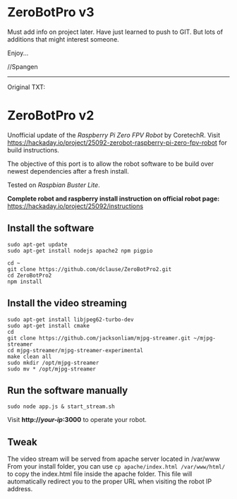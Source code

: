 # ZeroBotPro v3

Must add info on project later. Have just learned to push to GIT. But lots of additions that might interest someone.

Enjoy...

//Spangen

____________________________________________________________________________________________________________
Original TXT:

# ZeroBotPro v2

Unofficial update of the *Raspberry Pi Zero FPV Robot* by CoretechR. 
Visit https://hackaday.io/project/25092-zerobot-raspberry-pi-zero-fpv-robot for build instructions.

The objective of this port is to allow the robot software to be build over newest dependencies after a fresh install.

Tested on *Raspbian Buster Lite*.

**Complete robot and raspberry install instruction on official robot page:**
https://hackaday.io/project/25092/instructions

## Install the software

```
sudo apt-get update
sudo apt-get install nodejs apache2 npm pigpio

cd ~
git clone https://github.com/dclause/ZeroBotPro2.git
cd ZeroBotPro2
npm install
```

## Install the video streaming

```
sudo apt-get install libjpeg62-turbo-dev
sudo apt-get install cmake
cd
git clone https://github.com/jacksonliam/mjpg-streamer.git ~/mjpg-streamer
cd mjpg-streamer/mjpg-streamer-experimental
make clean all
sudo mkdir /opt/mjpg-streamer
sudo mv * /opt/mjpg-streamer
```

## Run the software manually
```
sudo node app.js & start_stream.sh
```
Visit **http://*your-ip*:3000** to operate your robot.

## Tweak

The video stream will be served from apache server located in /var/www
From your install folder, you can use `cp apache/index.html /var/www/html/` to copy the index.html file inside the apache folder.
This file will automatically redirect you to the proper URL when visiting the robot IP address.

